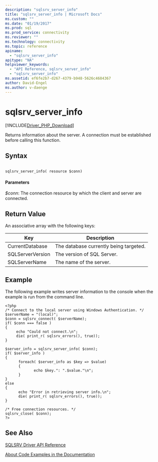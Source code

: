 ```yaml
---
description: "sqlsrv_server_info"
title: "sqlsrv_server_info | Microsoft Docs"
ms.custom: ""
ms.date: "01/19/2017"
ms.prod: sql
ms.prod_service: connectivity
ms.reviewer: ""
ms.technology: connectivity
ms.topic: reference
apiname: 
  - "sqlsrv_server_info"
apitype: "NA"
helpviewer_keywords: 
  - "API Reference, sqlsrv_server_info"
  - "sqlsrv_server_info"
ms.assetid: ef6fe2b7-d267-4379-b948-5626c4684367
author: David-Engel
ms.author: v-daenge
---
```

# sqlsrv_server_info
[!INCLUDE[Driver_PHP_Download](../../includes/driver_php_download.md)]

Returns information about the server. A connection must be established before calling this function.  
  
## Syntax  
  
```  
  
sqlsrv_server_info( resource $conn)  
```  
  
#### Parameters  
*$conn*: The connection resource by which the client and server are connected.  
  
## Return Value  
An associative array with the following keys:  
  
|Key|Description|  
|-------|---------------|  
|CurrentDatabase|The database currently being targeted.|  
|SQLServerVersion|The version of SQL Server.|  
|SQLServerName|The name of the server.|  
  
## Example  
The following example writes server information to the console when the example is run from the command line.  
  
```  
<?php  
/* Connect to the local server using Windows Authentication. */  
$serverName = "(local)";  
$conn = sqlsrv_connect( $serverName);  
if( $conn === false )  
{  
     echo "Could not connect.\n";  
     die( print_r( sqlsrv_errors(), true));  
}  
  
$server_info = sqlsrv_server_info( $conn);  
if( $server_info )  
{  
      foreach( $server_info as $key => $value)  
      {  
             echo $key.": ".$value."\n";  
      }  
}  
else  
{  
      echo "Error in retrieving server info.\n";  
      die( print_r( sqlsrv_errors(), true));  
}  
  
/* Free connection resources. */  
sqlsrv_close( $conn);  
?>  
```  
  
## See Also  
[SQLSRV Driver API Reference](../../connect/php/sqlsrv-driver-api-reference.md)  

[About Code Examples in the Documentation](../../connect/php/about-code-examples-in-the-documentation.md)  
  
